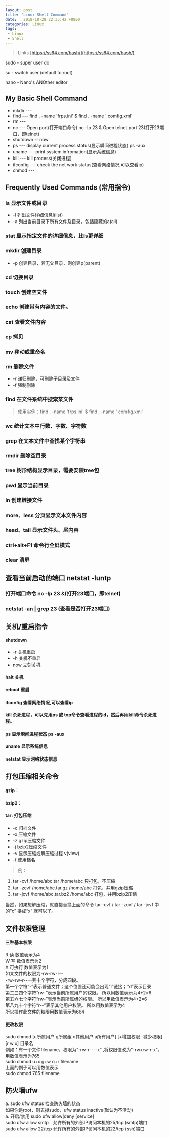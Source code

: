 ```yaml
---
layout: post
title: "Linux Shell Command"
date:   2018-10-28 22:35:42 +0800
categories: Linux
tags: 
 - Linux
 - Shell
---
```

> Links [https://ss64.com/bash/](https://ss64.com/bash/)

sudo - super user do

su - switch user (default to root)

nano - Nano's ANOther editor

## My Basic Shell Command
+ mkdir ---
+ find --- find . -name 'frps.ini' $ find . -name ' comfig.xml' 
+ rm --- 
+ nc --- Open port(打开端口命令) nc -lp 23 & Open telnet port 23(打开23端口，即telnet)
+ shutdown -r now
+ ps --- display current process status(显示瞬间进程状态) ps -aux
+ uname --- print system infromation(显示系统信息)
+ kill --- kill process(关闭进程)
+ ifconfig --- check the net work status(查看网络情况,可以查看ip)
+ chmod ---

## Frequently Used Commands (常用指令)
### ls 显示文件或目录
+ -l 列出文件详细信息l(list)
+ -a 列出当前目录下所有文件及目录，包括隐藏的a(all)

### stat 显示指定文件的详细信息，比ls更详细
### mkdir 创建目录
- -p 创建目录，若无父目录，则创建p(parent)

### cd 切换目录
### touch 创建空文件
### echo 创建带有内容的文件。
### cat 查看文件内容
### cp 拷贝
### mv 移动或重命名
### rm 删除文件
+ -r 递归删除，可删除子目录及文件
+ -f 强制删除

### find 在文件系统中搜索某文件
> 使用实例：find . -name 'frps.ini' $ find . -name ' comfig.xml' 

### wc 统计文本中行数、字数、字符数
### grep 在文本文件中查找某个字符串
### rmdir 删除空目录
### tree 树形结构显示目录，需要安装tree包
### pwd 显示当前目录
### ln 创建链接文件
### more、less 分页显示文本文件内容
### head、tail 显示文件头、尾内容
### ctrl+alt+F1 命令行全屏模式
### clear 清屏
## 查看当前启动的端口 netstat -luntp
### 打开端口命令 nc -lp 23 &(打开23端口，即telnet)
### netstat -an | grep 23 (查看是否打开23端口)

## 关机/重启指令
#### shutdown
 + -r 关机重启
 + -h 关机不重启
 + now 立刻关机
#### halt 关机
#### reboot 重启

#### ifconfig 查看网络情况,可以查看ip
#### kill 杀死进程，可以先用ps 或 top命令查看进程的id，然后再用kill命令杀死进程。
#### ps 显示瞬间进程状态 ps -aux
#### uname 显示系统信息
#### netstat 显示网络状态信息

## 打包压缩相关命令
#### gzip：
#### bzip2：
#### tar: 打包压缩
- -c 归档文件
- -x 压缩文件
- -z gzip压缩文件
- -j bzip2压缩文件
- -v 显示压缩或解压缩过程 v(view)
- -f 使用档名

> 例：
1. tar -cvf /home/abc.tar /home/abc 只打包，不压缩
2. tar -zcvf /home/abc.tar.gz /home/abc 打包，并用gzip压缩
3. tar -jcvf /home/abc.tar.bz2 /home/abc 打包，并用bzip2压缩

当然，如果想解压缩，就直接替换上面的命令 tar -cvf / tar -zcvf / tar -jcvf 中的“c” 换成“x” 就可以了。

## 文件权限管理
#### 三种基本权限
R 读 数值表示为4  
W 写 数值表示为2  
X 可执行 数值表示为1  
如某文件的权限为-rw-rw-r--  
-rw-rw-r--一共十个字符，分成四段。  
第一个字符“-”表示普通文件；这个位置还可能会出现“l”链接；“d”表示目录  
第二三四个字符“rw-”表示当前所属用户的权限。 所以用数值表示为4+2=6  
第五六七个字符“rw-”表示当前所属组的权限。 所以用数值表示为4+2=6  
第八九十个字符“r--”表示其他用户权限。 所以用数值表示为4  
所以操作此文件的权限用数值表示为664   

#### 更改权限
sudo chmod [u所属用户 g所属组 o其他用户 a所有用户] [+增加权限 -减少权限] [r w x] 目录名   
例如：有一个文件filename，权限为“-rw-r----x” ,将权限值改为"-rwxrw-r-x"，用数值表示为765  
sudo chmod u+x g+w o+r filename  
上面的例子可以用数值表示  
sudo chmod 765 filename  

## 防火墙ufw
 a. sudo ufw status 检查防火墙的状态  
 如果你是root，则去掉sudo，ufw status inactive(默认为不活动)  
 a. 开启/禁用 sudo ufw allow|deny [service]  
 sudo ufw allow smtp　允许所有的外部IP访问本机的25/tcp (smtp)端口  
 sudo ufw allow 22/tcp 允许所有的外部IP访问本机的22/tcp (ssh)端口  